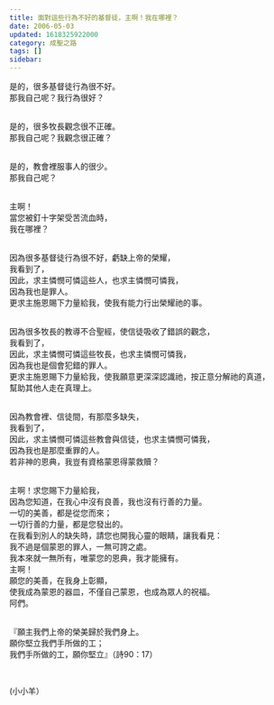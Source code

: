```yaml
---
title: 面對這些行為不好的基督徒，主啊！我在哪裡？
date: 2006-05-03
updated: 1618325922000
category: 成聖之路
tags: []
sidebar: 
---
```


<p>是的，很多基督徒行為很不好。<br/>
那我自己呢？我行為很好？</p>
<p><br/>
是的，很多牧長觀念很不正確。<br/>
那我自己呢？我觀念很正確？</p>
<p><br/>
是的，教會裡服事人的很少。<br/>
那我自己呢？</p>
<p><br/>
主啊！<br/>
當您被釘十字架受苦流血時，<br/>
我在哪裡？</p>
<p><br/>
因為很多基督徒行為很不好，虧缺上帝的榮耀，<br/>
我看到了，<br/>
因此，求主憐憫可憐這些人，也求主憐憫可憐我，<br/>
因為我也是罪人。<br/>
更求主施恩賜下力量給我，使我有能力行出榮耀祂的事。</p>
<p><br/>
因為很多牧長的教導不合聖經，使信徒吸收了錯誤的觀念，<br/>
我看到了，<br/>
因此，求主憐憫可憐這些牧長，也求主憐憫可憐我，<br/>
因為我也是個會犯錯的罪人。<br/>
更求主施恩賜下力量給我，使我願意更深深認識祂，按正意分解祂的真道，<br/>
幫助其他人走在真理上。</p>
<p><br/>
因為教會裡、信徒間，有那麼多缺失，<br/>
我看到了，<br/>
因此，求主憐憫可憐這些教會與信徒，也求主憐憫可憐我，<br/>
因為我也是那麼重罪的人。<br/>
若非神的恩典，我豈有資格蒙恩得蒙救贖？</p>
<p><br/>
主啊！求您賜下力量給我，<br/>
因為您知道，在我心中沒有良善，我也沒有行善的力量。<br/>
一切的美善，都是從您而來；<br/>
一切行善的力量，都是您發出的。<br/>
在我看到別人的缺失時，請您也開我心靈的眼睛，讓我看見：<br/>
我不過是個蒙恩的罪人，一無可誇之處。<br/>
我本來就一無所有，唯蒙您的恩典，我才能擁有。<br/>
主啊！<br/>
願您的美善，在我身上彰顯，<br/>
使我成為蒙恩的器皿，不僅自己蒙恩，也成為眾人的祝福。<br/>
阿們。</p>
<p><br/>
『願主我們上帝的榮美歸於我們身上。<br/>
願你堅立我們手所做的工；<br/>
我們手所做的工，願你堅立』（詩90：17）</p>
<p> </p>
<p>(小小羊）</p>
